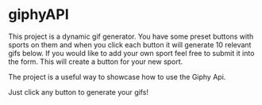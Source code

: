 # giphyAPI

This project is a dynamic gif generator. You have some preset buttons with sports on them and when you click each button it will generate 10 relevant gifs below. If you would like to add your own sport feel free to submit it into the form. This will create a button for your new sport. 

The project is a useful way to showcase how to use the Giphy Api.

Just click any button to generate your gifs!